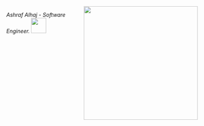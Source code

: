 <img align='right' src="https://media.giphy.com/media/M9gbBd9nbDrOTu1Mqx/giphy.gif" width="300px">
<p><em> Ashraf Alhaj - Software Engineer.
</a><img src="https://media.giphy.com/media/WUlplcMpOCEmTGBtBW/giphy.gif" width="40"> 
</em></p>
